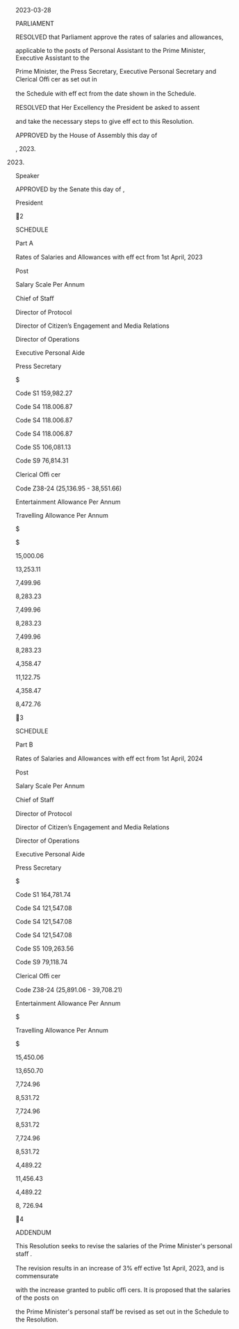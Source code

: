 2023-03-28

PARLIAMENT

RESOLVED  that  Parliament  approve  the  rates  of  salaries  and  allowances,

applicable to the posts of Personal Assistant to the Prime Minister, Executive Assistant to the

Prime Minister, the Press Secretary, Executive Personal Secretary and Clerical Oﬃ  cer as set out in

the Schedule with eﬀ ect from the date shown in the Schedule.

RESOLVED  that  Her  Excellency  the  President  be  asked  to  assent

and take the necessary steps to give eﬀ ect to this Resolution.

  APPROVED by the House of Assembly this          day of

, 2023.

2023.

Speaker

APPROVED  by  the  Senate  this                            day  of                                                    ,

President

2

SCHEDULE

Part A

Rates of Salaries and Allowances with eﬀ ect from 1st April, 2023

Post

Salary Scale
Per Annum

Chief of Staﬀ

Director of Protocol

Director of Citizen’s
Engagement and
Media Relations

Director of Operations

Executive Personal
Aide

Press Secretary

$

Code S1
159,982.27

Code S4
118.006.87

Code S4
118.006.87

Code S4
118.006.87

Code S5
106,081.13

Code S9
76,814.31

Clerical Oﬃ  cer

Code Z38-24
(25,136.95 - 38,551.66)

Entertainment
Allowance
Per Annum

Travelling
Allowance
Per Annum

$

$

15,000.06

13,253.11

7,499.96

8,283.23

7,499.96

8,283.23

7,499.96

8,283.23

4,358.47

11,122.75

4,358.47

8,472.76

3

SCHEDULE

Part B

Rates of Salaries and Allowances with eﬀ ect from 1st April, 2024

Post

Salary Scale
Per Annum

Chief of Staﬀ

Director of Protocol

Director of Citizen’s
Engagement and
Media Relations

Director of Operations

Executive Personal
Aide

Press Secretary

$

Code S1
164,781.74

Code S4
121,547.08

Code S4
121,547.08

Code S4
121,547.08

Code S5
109,263.56

Code S9
79,118.74

Clerical Oﬃ  cer

Code Z38-24
(25,891.06 - 39,708.21)

Entertainment
Allowance
Per Annum

$

Travelling Allowance
Per Annum

$

15,450.06

13,650.70

7,724.96

8,531.72

7,724.96

8,531.72

7,724.96

8,531.72

4,489.22

11,456.43

4,489.22

8, 726.94

4

ADDENDUM

This  Resolution  seeks  to  revise  the  salaries  of  the  Prime  Minister's  personal  staﬀ .

The revision results in an increase of 3% eﬀ ective 1st April, 2023, and is commensurate

with  the  increase  granted  to  public  oﬃ  cers.    It  is  proposed  that  the  salaries  of  the  posts  on

the  Prime  Minister's  personal  staﬀ   be  revised  as  set  out  in  the  Schedule  to  the  Resolution.

